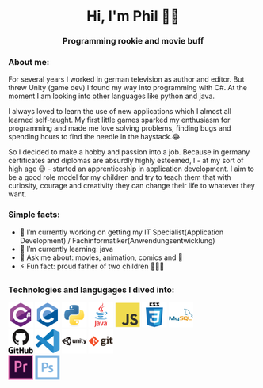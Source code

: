 <h1 align="center">Hi, I'm Phil 👨‍💻</h1>

<h3 align="center">Programming rookie and movie buff</h3>
<p></p>
<h3 align="left">About me:</h3>
<p>For several years I worked in german television as author and editor. But threw Unity (game dev) I found my way into programming with C#. At the moment I am looking into other languages like python and java.</p>
<p>I always loved to learn the use of new applications which I almost all learned self-taught. My first little games sparked my enthusiasm for programming and made me love solving problems, finding bugs and spending hours to find the needle in the haystack.😂</p>
<p>So I decided to make a hobby and passion into a job. Because in germany certificates and diplomas are absurdly highly esteemed, I - at my sort of high age 😉 - started an apprenticeship in application development. I aim to be a good role model for my children and try to teach them that with curiosity, courage and creativity they can change their life to whatever they want.</p>
<h3 align="left">Simple facts:</h3>
<ul>
<li>🔭 I’m currently working on getting my IT Specialist(Application Development) / Fachinformatiker(Anwendungsentwicklung)</li>
<li>🌱 I’m currently learning: java</li>
<li>💬 Ask me about: movies, animation, comics and 🍕</li>
<li>⚡ Fun fact: proud father of two children 👶👱‍♀️</li>
</ul>

<h3 align="left">Technologies and langugages I dived into:</h3>
<div>
<img src="icons\csharp-original.svg" alt="C-Sharp" width="50" height="50">
<img src="icons\c-original.svg" alt="C" width="50" height="50">
<img src="icons\python-original.svg" alt="python" width="50" height="50">
<img src="icons\java-original-wordmark.svg" alt="java" width="50" height="50">
<img src="icons\javascript-original.svg" alt="javascript" width="50" height="50">
<img src="icons\css3-original-wordmark.svg" alt="css" width="50" height="50">
<img src="icons\mysql-original-wordmark.svg" alt="mySQL" width="50" height="50">
</div>
<div>
<img src="icons\github-original-wordmark.svg" alt="github" width="50" height="50">
<img src="icons\vscode-original.svg" alt="vscode" width="50" height="50">
<img src="icons\unity-original-wordmark.svg" alt="unity" width="50" height="50">
<img src="icons\git-original-wordmark.svg" alt="git" width="50" height="50">
</div>
<div>
<img src="icons\premierepro-original.svg" alt="premierePro" width="50" height="50">
<img src="icons\photoshop-line.svg" alt="photoshop" width="50" height="50">
</div>
